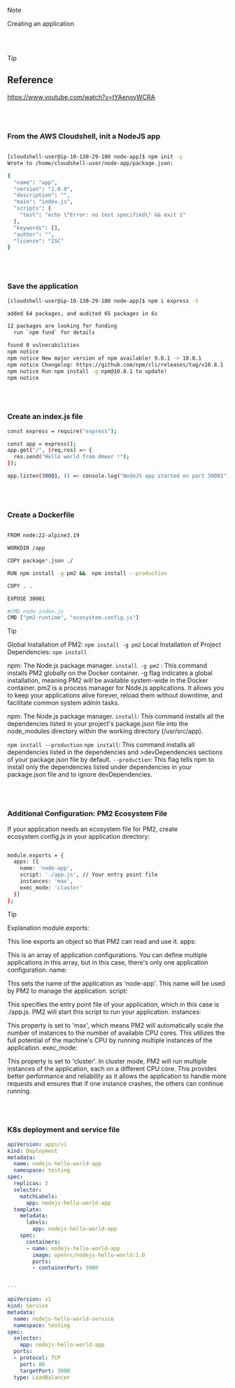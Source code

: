 

> [!NOTE]
> Creating an application


<br />
<br />


> [!TIP]
> 
> ## Reference
> https://www.youtube.com/watch?v=tYAenovWCRA

<br />
<br />

### From the AWS Cloudshell, init a NodeJS app


```bash

[cloudshell-user@ip-10-130-29-180 node-app]$ npm init -y
Wrote to /home/cloudshell-user/node-app/package.json:

{
  "name": "app",
  "version": "1.0.0",
  "description": "",
  "main": "index.js",
  "scripts": {
    "test": "echo \"Error: no test specified\" && exit 1"
  },
  "keywords": [],
  "author": "",
  "license": "ISC"
}

```

<br />
<br />

### Save the application

``` bash
[cloudshell-user@ip-10-130-29-180 node-app]$ npm i express -S

added 64 packages, and audited 65 packages in 6s

12 packages are looking for funding
  run `npm fund` for details

found 0 vulnerabilities
npm notice 
npm notice New major version of npm available! 9.8.1 -> 10.8.1
npm notice Changelog: https://github.com/npm/cli/releases/tag/v10.8.1
npm notice Run npm install -g npm@10.8.1 to update!
npm notice 


```
<br />
<br />

### Create an index.js file

``` bash
const express = require("express");

const app = express();
app.get("/", (req,res) => {
  res.send("Hello world from Ameer !");
});

app.listen(30001, () => console.log("NodeJS app started on port 30001"));

```

<br />
<br />

### Create a Dockerfile

``` bash

FROM node:22-alpine3.19

WORKDIR /app

COPY package*.json ./

RUN npm install -g pm2 &&  npm install --production

COPY . .

EXPOSE 30001

#CMD node index.js
CMD ["pm2-runtime", "ecosystem.config.js"]

```

> [!TIP]
>
>  Global Installation of PM2: `npm install -g pm2`
> Local Installation of Project Dependencies: `npm install`
>
> npm: The Node.js package manager.
> `install -g pm2`  : This command installs PM2 globally on the Docker container.
> -g flag indicates a global installation, meaning PM2 will be available system-wide in the Docker container.
> pm2 is a process manager for Node.js applications. It allows you to keep your applications alive forever, reload them without downtime, and facilitate common system admin tasks.
>
> npm: The Node.js package manager.
> `install`: This command installs all the dependencies listed in your project's package.json file into the node_modules directory within the working directory (/usr/src/app).
>
>
> `npm install --production`
> `npm install`: This command installs all dependencies listed in the dependencies and >devDependencies sections of your package.json file by default.
> `--production`: This flag tells npm to install only the dependencies listed under dependencies in your package.json file and to ignore devDependencies.


<br />
<br />



### Additional Configuration: PM2 Ecosystem File
If your application needs an ecosystem file for PM2, create ecosystem.config.js in your application directory:

``` bash

module.exports = {
  apps: [{
    name: 'node-app',
    script: './app.js', // Your entry point file
    instances: 'max',
    exec_mode: 'cluster'
  }]
};


```


> [!TIP]
> Explanation
> module.exports:
> 
> This line exports an object so that PM2 can read and use it.
> apps:
> 
> This is an array of application configurations. You can define multiple applications in this array, but in this case, there's only one application configuration.
> name:
> 
> This sets the name of the application as 'node-app'. This name will be used by PM2 to manage the application.
> script:
> 
> This specifies the entry point file of your application, which in this case is ./app.js. PM2 will start this script to run your application.
> instances:
> 
> This property is set to 'max', which means PM2 will automatically scale the number of instances to the number of available CPU cores. This utilizes the full potential of the machine's CPU by running multiple instances of the application.
> exec_mode:
> 
> This property is set to 'cluster'. In cluster mode, PM2 will run multiple instances of the application, each on a different CPU core. This provides better performance and reliability as it allows the application to handle more requests and ensures that if one instance crashes, the others can continue running.



<br />
<br />


### K8s deployment and service file

``` yaml
apiVersion: apps/v1
kind: Deployment
metadata:
  name: nodejs-hello-world-app
  namespace: testing
spec:
  replicas: 3
  selector:
    matchLabels:
      app: nodejs-hello-world-app
  template:
    metadata:
      labels:
        app: nodejs-hello-world-app
    spec:
      containers:
      - name: nodejs-hello-world-app
        image: openrc/nodejs-hello-world:1.0
        ports:
        - containerPort: 3000


---

apiVersion: v1
kind: Service
metadata:
  name: nodejs-hello-world-service
  namespace: testing
spec:
  selector:
    app: nodejs-hello-world-app
  ports:
  - protocol: TCP
    port: 80
    targetPort: 3000
  type: LoadBalancer



```



















